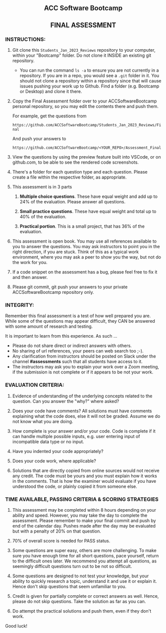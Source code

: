 <center>

## ACC Software Bootcamp
## FINAL ASSESSMENT


</center>

### INSTRUCTIONS:

1. Git clone this `Students_Jan_2023_Reviews` repository to your computer, within your "Bootcamp" folder. Do not clone it INSIDE an existing git repository.

    - You can run the command `ls -a` to ensure you are not currently in a repository.  If you are in a repo, you would see a `.git` folder in it. You should not clone a repository within a repository since that will cause issues pushing your work up to Github. Find a folder (e.g. Bootcamp or Desktop) and clone it there. 

1. Copy the Final Assessment folder over to your ACCSoftwareBootcamp personal repository, so you may edit the contents there and push them.  

    For example, get the questions from

    `https://github.com/ACCSoftwareBootcamp/Students_Jan_2023_Reviews/Final`

    And push your answers to

    `https://github.com/ACCSoftwareBootcamp/<YOUR_REPO>/Assessment_Final`

    
1. View the questions by using the preview feature built into VSCode, or on github.com, to be able to see the rendered code screenshots.

1. There's a folder for each question type and each question.  Please create a file within the respective folder, as appropriate.  

1. This assessment is in 3 parts

    1. **Multiple choice questions**. These have equal weight and add up to 24% of the evaluation. Please answer all questions.

    2. **Small practice questions**.  These have equal weight and total up to 40% of the evaluation.

    3. **Practical portion**.  This is a small project, that has 36% of the evaluation.

1. This assessment is open book.  You may use all references available to you to answer the questions. You may ask instructors to point you in the right direction, if you are stuck. Think of this as a typical work environment, where you may ask a peer to show you the way, but not do the work for you.

1. If a code snippet on the assessment has a bug, please feel free to fix it and then answer.

1. Please git commit, git push your answers to your private ACCSoftwareBootcamp repository only.

### INTEGRITY: 

Remember this final assessment is a test of how well prepared you are. While some of the questions may appear difficult, they CAN be answered with some amount of research and testing. 

It is important to learn from this experience. As such ...

- Please do not share direct or indirect answers with others.
- No sharing of url references, your peers can web search too ;-).
- Any clarification from instructors should be posted on Slack under the channel **#assessments** such that all students have access to it.
- The instructors may ask you to explain your work over a Zoom meeting, if the submission is not complete or if it appears to be not your work.


### EVALUATION CRITERIA:

1. Evidence of understanding of the underlying concepts related to the question. Can you answer the "why?" where asked? 

1. Does your code have comments? All solutions must have comments explaining what the code does, else it will not be graded. Assume we do not know what you are doing.

1. How complete is your answer and/or your code.  Code is complete if it can handle multiple possible inputs, e.g. user entering input of incompatible data type or no input.

1. Have you indented your code appropriately? 

1. Does your code work, where applicable?

1. Solutions that are directly copied from online sources would not receive any credit. The code must be yours and you must explain how it works in the comments. That is how the examiner would evaluate if you have understood the code, or plainly copied it from someone else.


### TIME AVAILABLE, PASSING CRITERIA & SCORING STRATEGIES

1. This assessment may be completed within 8 hours depending on your ability and speed. However, you may take the day to complete the assessment. Please remember to make your final commit and push by end of the calendar day. Pushes made after the day may be evaluated but with a penalty of 20% on that question.

1. 70% of overall score is needed for PASS status.
1. Some questions are super easy, others are more challenging. To make sure you have enough time for all short questions, pace yourself, return to the difficult ones later. We recommend you attempt all questions, as seemingly difficult questions turn out to be not so difficult.

1. Some questions are designed to not test your knowledge, but your ability to quickly research a topic, understand it and use it or explain it. Hence don't skip questions that seem unfamiliar to you.


1. Credit is given for partially complete or correct answers as well. Hence, please do not skip questions. Take the solution as far as you can.

1. Do attempt the practical solutions and push them, even if they don't work.


Good luck! 
